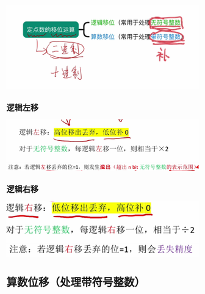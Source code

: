 

![输入图片说明](/imgs/2025-07-28/2G0RJ9WVhL2TsftE.png)
## 逻辑左移
![输入图片说明](/imgs/2025-07-28/832hMHBz2BoICDps.png)
![输入图片说明](/imgs/2025-07-28/9y0xedlMM9ToJTsC.png)
## 逻辑右移
![输入图片说明](/imgs/2025-07-28/ZgFupzoJVsWyjeQX.png)
![输入图片说明](/imgs/2025-07-28/hZyai5Grv2PW0MCy.png)

# 算数位移（处理带符号整数）

<!--stackedit_data:
eyJoaXN0b3J5IjpbLTIxMDE4OTY5OTFdfQ==
-->